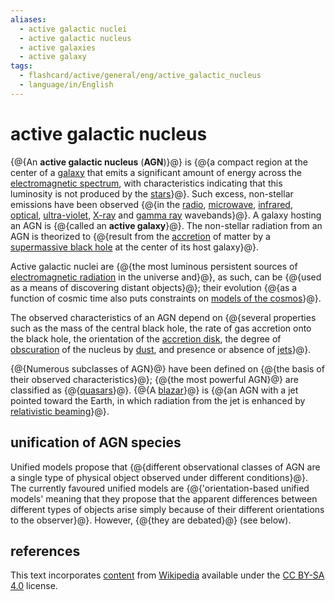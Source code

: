 ```yaml
---
aliases:
  - active galactic nuclei
  - active galactic nucleus
  - active galaxies
  - active galaxy
tags:
  - flashcard/active/general/eng/active_galactic_nucleus
  - language/in/English
---
```


# active galactic nucleus

{@{An __active galactic nucleus__ (__AGN__)}@} is {@{a compact region at the center of a [galaxy](galaxy.md) that emits a significant amount of energy across the [electromagnetic spectrum](electromagnetic%20spectrum.md), with characteristics indicating that this luminosity is not produced by the [stars](star.md)}@}. Such excess, non-stellar emissions have been observed {@{in the [radio](radio%20wave.md), [microwave](microwave.md), [infrared](infrared.md), [optical](visible%20spectrum.md), [ultra-violet](ultraviolet.md), [X-ray](X-ray.md) and [gamma ray](gamma%20ray.md) wavebands}@}. A galaxy hosting an AGN is {@{called an __active galaxy__}@}. The non-stellar radiation from an AGN is theorized to {@{result from the [accretion](accretion%20(astrophysics).md) of matter by a [supermassive black hole](supermassive%20black%20hole.md) at the center of its host galaxy}@}. <!--SR:!2028-09-27,1167,350!2025-12-12,318,290!2026-08-17,453,270!2025-08-12,276,330!2027-11-23,894,330-->

Active galactic nuclei are {@{the most luminous persistent sources of [electromagnetic radiation](electromagnetic%20radiation.md) in the universe and}@}, as such, can be {@{used as a means of discovering distant objects}@}; their evolution {@{as a function of cosmic time also puts constraints on [models of the cosmos](cosmology.md)}@}. <!--SR:!2025-08-24,285,330!2027-05-29,763,330!2028-09-24,1166,350-->

The observed characteristics of an AGN depend on {@{several properties such as the mass of the central black hole, the rate of gas accretion onto the black hole, the orientation of the [accretion disk](accretion%20disk.md), the degree of [obscuration](extinction%20(astronomy).md) of the nucleus by [dust](cosmic%20dust.md), and presence or absence of [jets](astrophysical%20jet.md)}@}. <!--SR:!2027-06-01,690,270-->

{@{Numerous subclasses of AGN}@} have been defined on {@{the basis of their observed characteristics}@}; {@{the most powerful AGN}@} are classified as {@{[quasars](quasar.md)}@}. {@{A [blazar](blazar.md)}@} is {@{an AGN with a jet pointed toward the Earth, in which radiation from the jet is enhanced by [relativistic beaming](relativistic%20beaming.md)}@}. <!--SR:!2025-09-04,293,330!2027-06-22,794,330!2026-08-22,540,310!2027-11-27,898,330!2027-08-16,832,330!2027-06-18,789,330-->

## unification of AGN species

Unified models propose that {@{different observational classes of AGN are a single type of physical object observed under different conditions}@}. The currently favoured unified models are {@{'orientation-based unified models' meaning that they propose that the apparent differences between different types of objects arise simply because of their different orientations to the observer}@}. However, {@{they are debated}@} (see below). <!--SR:!2028-04-07,1021,341!2025-10-11,324,341!2025-10-16,328,341-->

## references

This text incorporates [content](https://en.wikipedia.org/wiki/active_galactic_nucleus) from [Wikipedia](Wikipedia.md) available under the [CC BY-SA 4.0](https://creativecommons.org/licenses/by-sa/4.0/) license.
